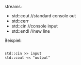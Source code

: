 streams: 
 - std::cout  //standard console out
 - std::cerr
 - std::cin   //console input
 - std::endl   //new line

Beispiel:
```

std::cin >> input
std::cout << "output"
```
